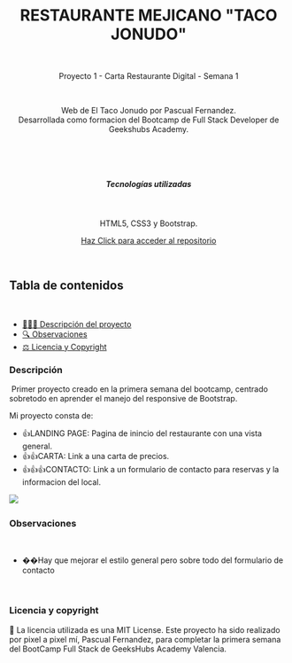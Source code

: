 <h1 align="center"> RESTAURANTE MEJICANO "TACO JONUDO"</h1>
​
​
<p align="center">Proyecto 1 - Carta Restaurante Digital - Semana 1</p>
​
<p align="center">Web de El Taco Jonudo por Pascual Fernandez.
<br>
Desarrollada como formacion del Bootcamp de Full Stack Developer de Geekshubs Academy.</p>
​
​
<p align="center"></p>
​
​
<h5 align="center"> Tecnologías utilizadas</h1>
​
<p align="center">HTML5, CSS3 y Bootstrap.
​<p align= "center"><a href = "https://github.com/PascuFCalvo/FSDVlcWeek1">Haz Click para acceder al repositorio</a></p>
                   
​
## Tabla de contenidos
​

- [👩🏻‍💻 Descripción del proyecto](#Descripción)
- [🔍 Observaciones](#Observaciones)
- [⚖️ Licencia y Copyright](#licencia-y-copyright)
​
​
### Descripción
​
Primer proyecto creado en la primera semana del bootcamp, centrado sobretodo en aprender el manejo del responsive de Bootstrap.

Mi proyecto consta de:
​
- :thumbsup:LANDING PAGE: Pagina de inincio del restaurante con una vista general.
- :thumbsup::thumbsup:CARTA: Link a una carta de precios.
- :thumbsup::thumbsup::thumbsup:CONTACTO: Link a un formulario de contacto para reservas y la informacion del local.

​
<img src="../Proyecto-restaurante/resources/Captura1 readme.jpg"></img>
​
### Observaciones
​
- ��Hay que mejorar el estilo general pero sobre todo del formulario de contacto

​
​
### Licencia y copyright
📝 La licencia utilizada es una MIT License.
Este proyecto ha sido realizado por pixel a pixel mí, Pascual Fernandez, para completar la primera semana del BootCamp Full Stack de GeeksHubs Academy Valencia.